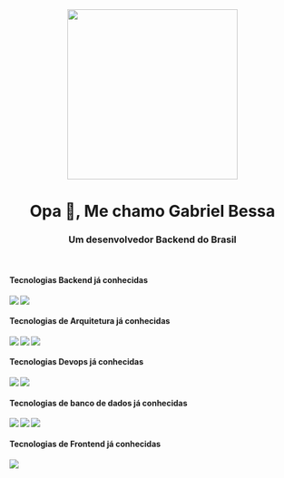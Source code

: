 <div id="header" align="center">
  <img src="https://media4.giphy.com/media/3kPDmoWdBpQPNhCnUG/giphy.gif" width="300"/>
  <h1 align="center">Opa 👋, Me chamo Gabriel Bessa</h1>
  <h3 align="center">Um desenvolvedor Backend do Brasil</h3>
</div>

<br>
<p align="left">
  <h4 align="left">Tecnologias Backend já conhecidas</h4>
  <img align="left" src="https://img.shields.io/badge/Spring-6DB33F?style=for-the-badge&logo=spring&logoColor=white" />
  <img align="left" src="https://img.shields.io/badge/Spring_Boot-F2F4F9?style=for-the-badge&logo=spring-boot" />
</p>

<br>
<div align="center">
  <h4 align="left">Tecnologias de Arquitetura já conhecidas</h4>
  <img align="left" src="https://img.shields.io/badge/Elastic_Search-005571?style=for-the-badge&logo=elasticsearch&logoColor=white" />
  <img align="left" src="https://img.shields.io/badge/rabbitmq-%23FF6600.svg?&style=for-the-badge&logo=rabbitmq&logoColor=white" />
  <img align="left" src="https://img.shields.io/badge/redis-%23DD0031.svg?&style=for-the-badge&logo=redis&logoColor=white" />
</div>

<br>
<div align="center">
  <h4 align="left">Tecnologias Devops já conhecidas</h4>
  <img align="left" src="https://img.shields.io/badge/Docker-2CA5E0?style=for-the-badge&logo=docker&logoColor=white" />
  <img align="left" src="https://img.shields.io/badge/kubernetes-326ce5.svg?&style=for-the-badge&logo=kubernetes&logoColor=white" />
</div>

<br>
<div align="center">  
  <h4 align="left" >Tecnologias de banco de dados já conhecidas</h4>
  <img align="left" src="https://img.shields.io/badge/MySQL-005C84?style=for-the-badge&logo=mysql&logoColor=white" />
  <img align="left" src="https://img.shields.io/badge/PostgreSQL-316192?style=for-the-badge&logo=postgresql&logoColor=white" />
  <img align="left" src="https://img.shields.io/badge/Amazon%20DynamoDB-4053D6?style=for-the-badge&logo=Amazon%20DynamoDB&logoColor=white" />
</div>

<br>
<div align="center">  
  <h4 align="left" >Tecnologias de Frontend já conhecidas</h4>
  <img align="left" src="https://img.shields.io/badge/Angular-DD0031?style=for-the-badge&logo=angular&logoColor=white" />
</p>
